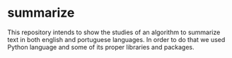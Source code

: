 # summarize

This repository intends to show the studies of an algorithm to summarize text in both english and portuguese languages. In order to do that we used Python language and some of its proper libraries and packages.
